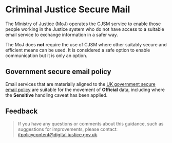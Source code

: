 # Criminal Justice Secure Mail

The Ministry of Justice \(MoJ\) operates the CJSM service to enable those people working in the Justice system who do not have access to a suitable email service to exchange information in a safer way.

The MoJ does **not** require the use of CJSM where other suitably secure and efficient means can be used. It is considered a safe option to enable communication but it is only an option.

## Government secure email policy

Email services that are materially aligned to the [UK government secure email policy](https://www.gov.uk/guidance/securing-government-email) are suitable for the movement of **Official** data, including where the **Sensitive** handling caveat has been applied.

## Feedback

> If you have any questions or comments about this guidance, such as suggestions for improvements, please contact: [itpolicycontent@digital.justice.gov.uk](mailto:itpolicycontent@digital.justice.gov.uk).

